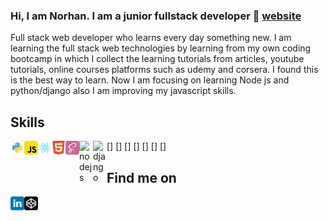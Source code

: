 ###  Hi, I am Norhan. I am a junior fullstack developer :rose: [website]
 Full stack web developer who learns every day something new. I am learning the full stack web technologies by learning from my own coding bootcamp in which I collect the learning tutorials from articles, youtube tutorials, online courses platforms such as udemy and corsera. I found this is the best way to learn. Now I am focusing on learning Node js and python/django also I am improving my javascript skills.
## Skills 
[<img align='left' width='22px' src='https://github.com/edent/SuperTinyIcons/blob/master/images/svg/python.svg' alt='python'/>]
[<img align='left' width='22px' src='https://github.com/edent/SuperTinyIcons/blob/master/images/svg/javascript.svg' alt='javascript'/>] 
[<img align='left' width='22px' src='https://github.com/edent/SuperTinyIcons/blob/master/images/svg/react.svg' alt='react'/>]
[<img align='left' width='22px' src='https://github.com/edent/SuperTinyIcons/blob/master/images/svg/html5.svg' alt='html5'/>]
[<img align='left' width='22px' src='https://github.com/edent/SuperTinyIcons/blob/master/images/svg/sass.svg' alt='sass'/>]
[<img align='left' width='22px' src='https://img.icons8.com/color/48/000000/nodejs.png' alt='nodejs'/>]
[<img align='left' width='22px' src='https://github.com/edent/SuperTinyIcons/blob/master/images/svg/django.svg' alt='django'/>]

## Find me on
[<img align='left' width='22px' src='https://github.com/edent/SuperTinyIcons/blob/master/images/svg/linkedin.svg' alt='linkedin'/>][linkedin]
[<img align='left' width='22px' src='https://github.com/edent/SuperTinyIcons/blob/master/images/svg/codepen.svg' alt='codepen'/>][codepen]

[website]: https://norhanms.github.io/
[linkedin]: https://www.linkedin.com/in/norhanms/
[codepen]: https://codepen.io/norhanms
